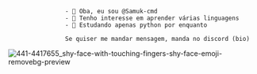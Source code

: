 					- 👋 Oba, eu sou @Samuk-cmd
					- 👀 Tenho interesse em aprender várias linguagens
					- 🌱 Estudando apenas python por enquanto
		
					Se quiser me mandar mensagem, manda no discord (bio)
![441-4417655_shy-face-with-touching-fingers-shy-face-emoji-removebg-preview](https://github.com/Samuk-cmd/Samuk-cmd/assets/137623725/cc64d9d4-5ba7-475f-9bcf-88668f137b2a)
